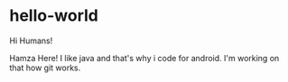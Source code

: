 # hello-world
Hi Humans!

Hamza Here! I like java and that's why i code for android.
I'm working on that how git works.

